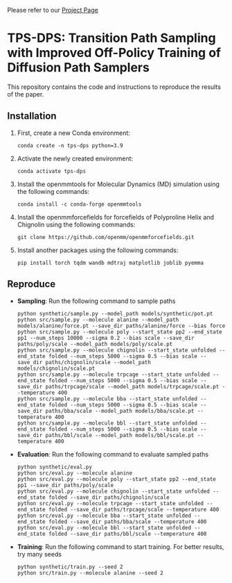 Please refer to our [Project Page](https://anonymous.4open.science/w/tps-dps-0941/)

# TPS-DPS: Transition Path Sampling with Improved Off-Policy Training of Diffusion Path Samplers

This repository contains the code and instructions to reproduce the results of the paper.

## Installation

1. First, create a new Conda environment:
    ```
    conda create -n tps-dps python=3.9
    ```

2. Activate the newly created environment:
    ```
    conda activate tps-dps
    ```

4. Install the openmmtools for Molecular Dynamics (MD) simulation using the following commands:
    ```
    conda install -c conda-forge openmmtools
    ```

5. Install the openmmforcefields for forcefields of Polyproline Helix and Chignolin using the following commands:
    ```
    git clone https://github.com/openmm/openmmforcefields.git
    ```
6. Install another packages using the following commands:
    ```
    pip install torch tqdm wandb mdtraj matplotlib joblib pyemma
    ```

## Reproduce

- **Sampling**: Run the following command to sample paths
    ```
    python synthetic/sample.py --model_path models/synthetic/pot.pt
    python src/sample.py --molecule alanine --model_path models/alanine/force.pt --save_dir paths/alanine/force --bias force
    python src/sample.py --molecule poly --start_state pp2 --end_state pp1 --num_steps 10000 --sigma 0.2 --bias scale --save_dir paths/poly/scale --model_path models/poly/scale.pt
    python src/sample.py --molecule chignolin --start_state unfolded --end_state folded --num_steps 5000 --sigma 0.5 --bias scale --save_dir paths/chignolin/scale --model_path models/chignolin/scale.pt
    python src/sample.py --molecule trpcage --start_state unfolded --end_state folded --num_steps 5000 --sigma 0.5 --bias scale --save_dir paths/trpcage/scale --model_path models/trpcage/scale.pt --temperature 400
    python src/sample.py --molecule bba --start_state unfolded --end_state folded --num_steps 5000 --sigma 0.5 --bias scale --save_dir paths/bba/scale --model_path models/bba/scale.pt --temperature 400
    python src/sample.py --molecule bbl --start_state unfolded --end_state folded --num_steps 5000 --sigma 0.5 --bias scale --save_dir paths/bbl/scale --model_path models/bbl/scale.pt --temperature 400

    ```

- **Evaluation**: Run the following command to evaluate sampled paths
    ```
    python synthetic/eval.py 
    python src/eval.py --molecule alanine
    python src/eval.py --molecule poly --start_state pp2 --end_state pp1 --save_dir paths/poly/scale
    python src/eval.py --molecule chignolin --start_state unfolded --end_state folded --save_dir paths/chignolin/scale 
    python src/eval.py --molecule trpcage --start_state unfolded --end_state folded --save_dir paths/trpcage/scale --temperature 400
    python src/eval.py --molecule bba --start_state unfolded --end_state folded --save_dir paths/bba/scale --temperature 400
    python src/eval.py --molecule bbl --start_state unfolded --end_state folded --save_dir paths/bbl/scale --temperature 400
    ```

- **Training**: Run the following command to start training. For better results, try many seeds
    ```
    python synthetic/train.py --seed 2
    python src/train.py --molecule alanine --seed 2
    ```